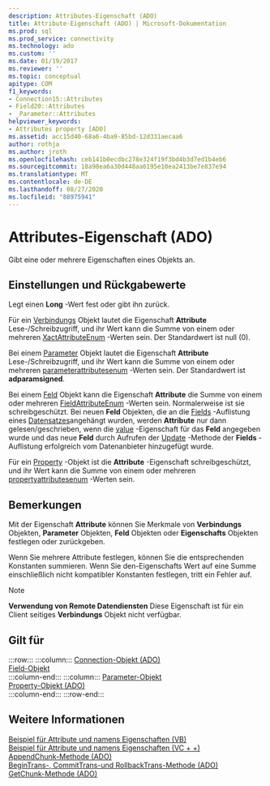 ```yaml
---
description: Attributes-Eigenschaft (ADO)
title: Attribute-Eigenschaft (ADO) | Microsoft-Dokumentation
ms.prod: sql
ms.prod_service: connectivity
ms.technology: ado
ms.custom: ''
ms.date: 01/19/2017
ms.reviewer: ''
ms.topic: conceptual
apitype: COM
f1_keywords:
- Connection15::Attributes
- Field20::Attributes
- _Parameter::Attributes
helpviewer_keywords:
- Attributes property [ADO]
ms.assetid: acc15d40-68a6-4ba9-85bd-12d331aecaa6
author: rothja
ms.author: jroth
ms.openlocfilehash: ceb141b0ecdbc278e324f19f3bd4b3d7ed1b4eb6
ms.sourcegitcommit: 18a98ea6a30d448aa6195e10ea2413be7e837e94
ms.translationtype: MT
ms.contentlocale: de-DE
ms.lasthandoff: 08/27/2020
ms.locfileid: "88975941"
---
```

# <a name="attributes-property-ado"></a>Attributes-Eigenschaft (ADO)
Gibt eine oder mehrere Eigenschaften eines Objekts an.  
  
## <a name="settings-and-return-values"></a>Einstellungen und Rückgabewerte  
 Legt einen **Long** -Wert fest oder gibt ihn zurück.  
  
 Für ein [Verbindungs](./connection-object-ado.md) Objekt lautet die Eigenschaft **Attribute** Lese-/Schreibzugriff, und ihr Wert kann die Summe von einem oder mehreren [XactAttributeEnum](./xactattributeenum.md) -Werten sein. Der Standardwert ist null (0).  
  
 Bei einem [Parameter](./parameter-object.md) Objekt lautet die Eigenschaft **Attribute** Lese-/Schreibzugriff, und ihr Wert kann die Summe von einem oder mehreren [parameterattributesenum](./parameterattributesenum.md) -Werten sein. Der Standardwert ist **adparamsigned**.  
  
 Bei einem [Feld](./field-object.md) Objekt kann die Eigenschaft **Attribute** die Summe von einem oder mehreren [FieldAttributeEnum](./fieldattributeenum.md) -Werten sein. Normalerweise ist sie schreibgeschützt. Bei neuen **Feld** Objekten, die an die [Fields](./fields-collection-ado.md) -Auflistung eines [Datensatzes](./record-object-ado.md)angehängt wurden, werden **Attribute** nur dann gelesen/geschrieben, wenn die [value](./value-property-ado.md) -Eigenschaft für das **Feld** angegeben wurde und das neue **Feld** durch Aufrufen der [Update](./update-method.md) -Methode der **Fields** -Auflistung erfolgreich vom Datenanbieter hinzugefügt wurde.  
  
 Für ein [Property](./property-object-ado.md) -Objekt ist die **Attribute** -Eigenschaft schreibgeschützt, und ihr Wert kann die Summe von einem oder mehreren [propertyattributesenum](./propertyattributesenum.md) -Werten sein.  
  
## <a name="remarks"></a>Bemerkungen  
 Mit der Eigenschaft **Attribute** können Sie Merkmale von **Verbindungs** Objekten, **Parameter** Objekten, **Feld** Objekten oder **Eigenschafts** Objekten festlegen oder zurückgeben.  
  
 Wenn Sie mehrere Attribute festlegen, können Sie die entsprechenden Konstanten summieren. Wenn Sie den-Eigenschafts Wert auf eine Summe einschließlich nicht kompatibler Konstanten festlegen, tritt ein Fehler auf.  
  
> [!NOTE]
>  **Verwendung von Remote Datendiensten** Diese Eigenschaft ist für ein Client seitiges **Verbindungs** Objekt nicht verfügbar.  
  
## <a name="applies-to"></a>Gilt für  

:::row:::
    :::column:::
        [Connection-Objekt (ADO)](./connection-object-ado.md)  
        [Field-Objekt](./field-object.md)  
    :::column-end:::
    :::column:::
        [Parameter-Objekt](./parameter-object.md)  
        [Property-Objekt (ADO)](./property-object-ado.md)  
    :::column-end:::
:::row-end:::

## <a name="see-also"></a>Weitere Informationen  
 [Beispiel für Attribute und namens Eigenschaften (VB)](./attributes-and-name-properties-example-vb.md)   
 [Beispiel für Attribute und namens Eigenschaften (VC + +)](./attributes-and-name-properties-example-vc.md)   
 [AppendChunk-Methode (ADO)](./appendchunk-method-ado.md)   
 [BeginTrans-, CommitTrans-und RollbackTrans-Methode (ADO)](./begintrans-committrans-and-rollbacktrans-methods-ado.md)   
 [GetChunk-Methode (ADO)](./getchunk-method-ado.md)